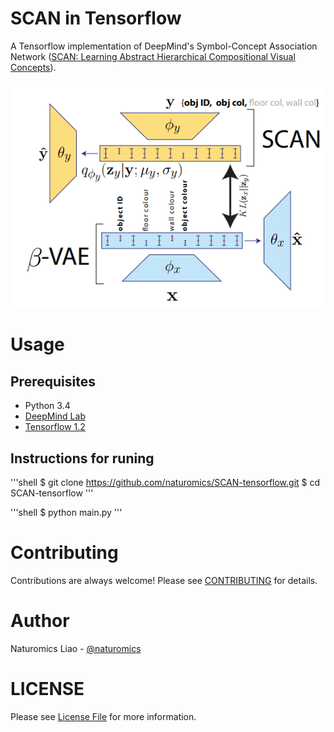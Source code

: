 # SCAN in Tensorflow
A Tensorflow implementation of DeepMind's Symbol-Concept Association Network ([SCAN: Learning Abstract Hierarchical Compositional Visual Concepts](https://arxiv.org/abs/1707.03389)).

![scan model](assets/SCAN-model.png)

# Usage

## Prerequisites

* Python 3.4
* [DeepMind Lab](https://github.com/deepmind/lab)
* [Tensorflow 1.2](https://github.com/tensorflow/tensorflow/tree/r1.2)

## Instructions for runing
'''shell
$ git clone https://github.com/naturomics/SCAN-tensorflow.git
$ cd SCAN-tensorflow
'''

'''shell
$ python main.py
'''


# Contributing
Contributions are always welcome! Please see [CONTRIBUTING](CONTRIBUTING.md) for details.

# Author
Naturomics Liao - [@naturomics](https://github.com/naturomics)

# LICENSE
Please see [License File](LICENSE.md) for more information.
